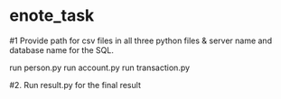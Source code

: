 # enote_task
#1 Provide path for csv files in all three python files & server name and database name for the SQL.

  run person.py
  run account.py
  run transaction.py
  
#2. Run result.py for the final result
